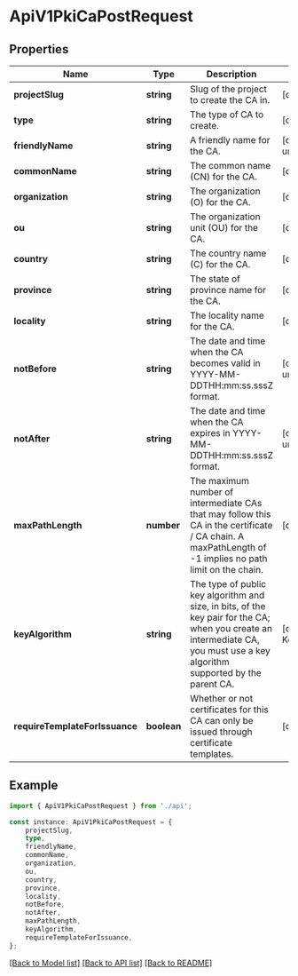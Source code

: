 # ApiV1PkiCaPostRequest


## Properties

Name | Type | Description | Notes
------------ | ------------- | ------------- | -------------
**projectSlug** | **string** | Slug of the project to create the CA in. | [default to undefined]
**type** | **string** | The type of CA to create. | [default to undefined]
**friendlyName** | **string** | A friendly name for the CA. | [optional] [default to undefined]
**commonName** | **string** | The common name (CN) for the CA. | [default to undefined]
**organization** | **string** | The organization (O) for the CA. | [default to undefined]
**ou** | **string** | The organization unit (OU) for the CA. | [default to undefined]
**country** | **string** | The country name (C) for the CA. | [default to undefined]
**province** | **string** | The state of province name for the CA. | [default to undefined]
**locality** | **string** | The locality name for the CA. | [default to undefined]
**notBefore** | **string** | The date and time when the CA becomes valid in YYYY-MM-DDTHH:mm:ss.sssZ format. | [optional] [default to undefined]
**notAfter** | **string** | The date and time when the CA expires in YYYY-MM-DDTHH:mm:ss.sssZ format. | [optional] [default to undefined]
**maxPathLength** | **number** | The maximum number of intermediate CAs that may follow this CA in the certificate / CA chain. A maxPathLength of -1 implies no path limit on the chain. | [optional] [default to -1]
**keyAlgorithm** | **string** | The type of public key algorithm and size, in bits, of the key pair for the CA; when you create an intermediate CA, you must use a key algorithm supported by the parent CA. | [optional] [default to KeyAlgorithmEnum_Rsa2048]
**requireTemplateForIssuance** | **boolean** | Whether or not certificates for this CA can only be issued through certificate templates. | [optional] [default to false]

## Example

```typescript
import { ApiV1PkiCaPostRequest } from './api';

const instance: ApiV1PkiCaPostRequest = {
    projectSlug,
    type,
    friendlyName,
    commonName,
    organization,
    ou,
    country,
    province,
    locality,
    notBefore,
    notAfter,
    maxPathLength,
    keyAlgorithm,
    requireTemplateForIssuance,
};
```

[[Back to Model list]](../README.md#documentation-for-models) [[Back to API list]](../README.md#documentation-for-api-endpoints) [[Back to README]](../README.md)
